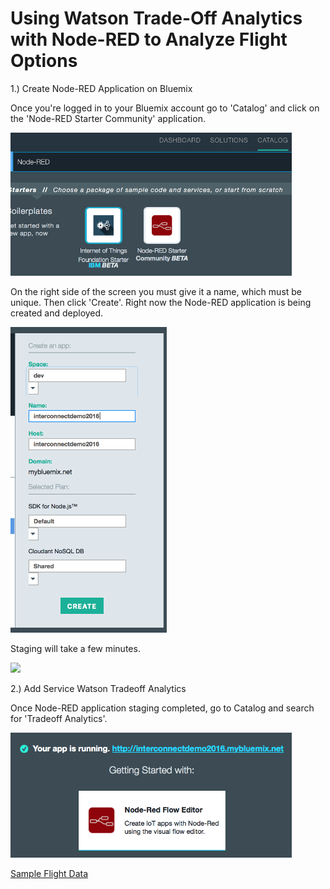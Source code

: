 # Using Watson Trade-Off Analytics with Node-RED to Analyze Flight Options

1.) Create Node-RED Application on Bluemix

Once you're logged in to your Bluemix account go to 'Catalog' and click on the 'Node-RED Starter Community' application. 

<img src="images/Bluemix_Catalog_Node_RED.png" width="450">

On the right side of the screen you must give it a name, which must be unique. Then click 'Create'. Right now the Node-RED application is being created and deployed.

<img src="images/Bluemix_Catalog_Node_RED_Create.png" width="250">

Staging will take a few minutes.

<img src="images/Bluemix_Stagging_Node_RED.png" width="250">

2.) Add Service Watson Tradeoff Analytics

Once Node-RED application staging completed, go to Catalog and search for 'Tradeoff Analytics'.

<img src="images/Bluemix_Staging_Node_RED.png" width="450">




[Sample Flight Data](https://raw.githubusercontent.com/chriwill/interconnect2016/master/flightstradeoffanalytics/data/flightdata.json)
